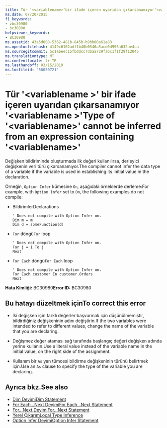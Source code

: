 ```yaml
---
title: Tür '<variablename>'bir ifade içeren uyarıdan çıkarsanamıyor'<variablename>'
ms.date: 07/20/2015
f1_keywords:
- vbc30980
- bc30980
helpviewer_keywords:
- BC30980
ms.assetid: 43a5d008-5362-481b-845b-b9bb00a61a83
ms.openlocfilehash: 4149c6102adf1b40b0546a5acd0d996a632ae4ca
ms.sourcegitcommit: 5c1abeec15fbddcc7dbaa729fabc1f1f29f12045
ms.translationtype: MT
ms.contentlocale: tr-TR
ms.lasthandoff: 03/15/2019
ms.locfileid: "58050721"
---
```

# <a name="type-of-variablename-cannot-be-inferred-from-an-expression-containing-variablename"></a><span data-ttu-id="66c7e-102">Tür '\<variablename >' bir ifade içeren uyarıdan çıkarsanamıyor '\<variablename >'</span><span class="sxs-lookup"><span data-stu-id="66c7e-102">Type of '\<variablename>' cannot be inferred from an expression containing '\<variablename>'</span></span>
<span data-ttu-id="66c7e-103">Değişken bildiriminde oluşturmada ilk değeri kullanılırsa, derleyici değişkenin veri türü çıkarsanamıyor.</span><span class="sxs-lookup"><span data-stu-id="66c7e-103">The compiler cannot infer the data type of a variable if the variable is used in establishing its initial value in the declaration.</span></span>  
  
 <span data-ttu-id="66c7e-104">Örneğin, `Option Infer` kümesine `On`, aşağıdaki örneklerde derleme:</span><span class="sxs-lookup"><span data-stu-id="66c7e-104">For example, with `Option Infer` set to `On`, the following examples do not compile:</span></span>  
  
-   <span data-ttu-id="66c7e-105">Bildirimler</span><span class="sxs-lookup"><span data-stu-id="66c7e-105">Declarations</span></span>  
  
    ```  
    ' Does not compile with Option Infer on.  
    Dim m = m  
    Dim d = someFunction(d)  
    ```  
  
-   <span data-ttu-id="66c7e-106">`For` döngü</span><span class="sxs-lookup"><span data-stu-id="66c7e-106">`For` loop</span></span>  
  
    ```  
    ' Does not compile with Option Infer on.  
    For j = 1 To j  
    Next  
    ```  
  
-   <span data-ttu-id="66c7e-107">`For Each` döngü</span><span class="sxs-lookup"><span data-stu-id="66c7e-107">`For Each` loop</span></span>  
  
    ```  
    ' Does not compile with Option Infer on.  
    For Each customer In customer.Orders  
    Next  
    ```  
  
 <span data-ttu-id="66c7e-108">**Hata Kimliği:** BC30980</span><span class="sxs-lookup"><span data-stu-id="66c7e-108">**Error ID:** BC30980</span></span>  
  
## <a name="to-correct-this-error"></a><span data-ttu-id="66c7e-109">Bu hatayı düzeltmek için</span><span class="sxs-lookup"><span data-stu-id="66c7e-109">To correct this error</span></span>  
  
-   <span data-ttu-id="66c7e-110">İki değişken için farklı değerler başvurmak için düşünülmemiştir, bildirdiğiniz değişkeninin adını değiştirin.</span><span class="sxs-lookup"><span data-stu-id="66c7e-110">If the two variables were intended to refer to different values, change the name of the variable that you are declaring.</span></span>  
  
-   <span data-ttu-id="66c7e-111">Değişmez değer ataması sağ tarafında başlangıç değeri değişken adında yerine kullanın.</span><span class="sxs-lookup"><span data-stu-id="66c7e-111">Use a literal value instead of the variable name in the initial value, on the right side of the assignment.</span></span>  
  
-   <span data-ttu-id="66c7e-112">Kullanım bir `As` yan tümcesi bildirme değişkeninin türünü belirtmek için.</span><span class="sxs-lookup"><span data-stu-id="66c7e-112">Use an `As` clause to specify the type of the variable you are declaring.</span></span>  
  
## <a name="see-also"></a><span data-ttu-id="66c7e-113">Ayrıca bkz.</span><span class="sxs-lookup"><span data-stu-id="66c7e-113">See also</span></span>

- [<span data-ttu-id="66c7e-114">Dim Deyimi</span><span class="sxs-lookup"><span data-stu-id="66c7e-114">Dim Statement</span></span>](../../visual-basic/language-reference/statements/dim-statement.md)
- [<span data-ttu-id="66c7e-115">For Each...Next Deyimi</span><span class="sxs-lookup"><span data-stu-id="66c7e-115">For Each...Next Statement</span></span>](../../visual-basic/language-reference/statements/for-each-next-statement.md)
- [<span data-ttu-id="66c7e-116">For...Next Deyimi</span><span class="sxs-lookup"><span data-stu-id="66c7e-116">For...Next Statement</span></span>](../../visual-basic/language-reference/statements/for-next-statement.md)
- [<span data-ttu-id="66c7e-117">Yerel Çıkarım</span><span class="sxs-lookup"><span data-stu-id="66c7e-117">Local Type Inference</span></span>](../../visual-basic/programming-guide/language-features/variables/local-type-inference.md)
- [<span data-ttu-id="66c7e-118">Option Infer Deyimi</span><span class="sxs-lookup"><span data-stu-id="66c7e-118">Option Infer Statement</span></span>](../../visual-basic/language-reference/statements/option-infer-statement.md)
